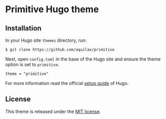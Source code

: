 # Primitive Hugo theme


## Installation

In your Hugo site `themes` directory, run:

```
$ git clone https://github.com/aquilax/primitive
```

Next, open `config.toml` in the base of the Hugo site and ensure the theme option is set to `primitive`.

```
theme = "primitive"
```

For more information read the official [setup guide](https://gohugo.io/getting-started/installing/) of Hugo.

## License

This theme is released under the [MIT license](https://github.com/aquilax/primitive/blob/master/LICENSE).